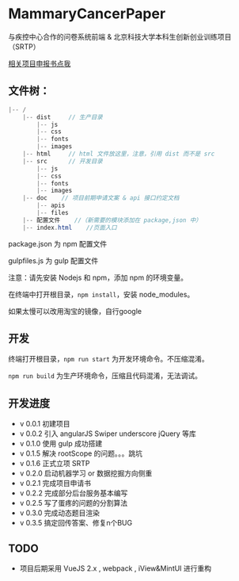 # MammaryCancerPaper

与疾控中心合作的问卷系统前端 & 北京科技大学本科生创新创业训练项目（SRTP）

[相关项目申报书点我](./doc/立项申报书.md)


## 文件树：

```java
|-- /
    |-- dist     // 生产目录
        |-- js
        |-- css
        |-- fonts
        |-- images
    |-- html     // html 文件放这里，注意，引用 dist 而不是 src
    |-- src      // 开发目录
        |-- js
        |-- css
        |-- fonts
        |-- images
    |-- doc    // 项目前期申请文案 & api 接口约定文档
        |-- apis 
        |-- files
    |-- 配置文件    //（新需要的模块添加在 package,json 中）
    |-- index.html    //页面入口

```

package.json 为 npm 配置文件

gulpfiles.js 为 gulp 配置文件

注意：请先安装 Nodejs 和 npm，添加 npm 的环境变量。

在终端中打开根目录，`npm install`，安装 node_modules。

如果太慢可以改用淘宝的镜像，自行google

## 开发

终端打开根目录，`npm run start` 为开发环境命令。不压缩混淆。

`npm run build` 为生产环境命令，压缩且代码混淆，无法调试。


## 开发进度

 - v 0.0.1 初建项目
 - v 0.0.2 引入 angularJS Swiper underscore jQuery 等库
 - v 0.1.0 使用 gulp 成功搭建
 - v 0.1.5 解决 rootScope 的问题。。。跳坑
 - v 0.1.6 正式立项 SRTP
 - v 0.2.0 启动机器学习 or 数据挖掘方向侧重
 - v 0.2.1 完成项目申请书
 - v 0.2.2 完成部分后台服务基本编写
 - v 0.2.5 写了蛋疼的问题的分割算法
 - v 0.3.0 完成动态题目渲染
 - v 0.3.5 搞定回传答案、修复n个BUG

## TODO

 - 项目后期采用 VueJS 2.x , webpack , iView&MintUI 进行重构